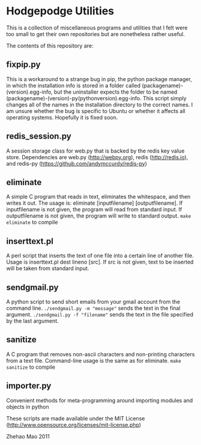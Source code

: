 # Hodgepodge Utilities

This is a collection of miscellaneous programs and utilities that I felt were
too small to get their own repositories but are nonetheless rather useful.

The contents of this repository are:

## fixpip.py

This is a workaround to a strange bug in pip, the python package manager, in
which the installation info is stored in a folder called 
(packagename)-(version).egg-info, but the uninstaller expects the folder to be
named (packagename)-(version)-py(pythonversion).egg-info. This script simply
changes all of the names in the installation directory to the correct names.
I am unsure whether the bug is specific to Ubuntu or whether it affects all 
operating systems. Hopefully it is fixed soon.

## redis_session.py

A session storage class for web.py that is backed by the redis key value store.
Dependencies are web.py (http://webpy.org), redis (http://redis.io), and 
redis-py (https://github.com/andymccurdy/redis-py)

## eliminate

A simple C program that reads in text, eliminates the whitespace, and then
writes it out. 
The usage is: eliminate [inputfilename] [outputfilename].
If inputfilename is not given, the program will read from standard input.
If outputfilename is not given, the program will write to standard output.
`make eliminate` to compile

## inserttext.pl

A perl script that inserts the text of one file into a certain line of another 
file. Usage is inserttext.pl dest lineno [src]. If src is not given, text to
be inserted will be taken from standard input.

## sendgmail.py

A python script to send short emails from your gmail account from the command 
line. `./sendgmail.py -m "message"` sends the text in the final argument. 
`./sendgmail.py -f "filename"` sends the text in the file specified by the last
argument.

## sanitize

A C program that removes non-ascii characters and non-printing characters 
from a text file. Command-line usage is the same as for eliminate. 
`make sanitize` to compile

## importer.py

Convenient methods for meta-programming around importing modules and objects
in python

These scripts are made available under the MIT License 
(http://www.opensource.org/licenses/mit-license.php)

<copyright holder> Zhehao Mao
<year> 2011

